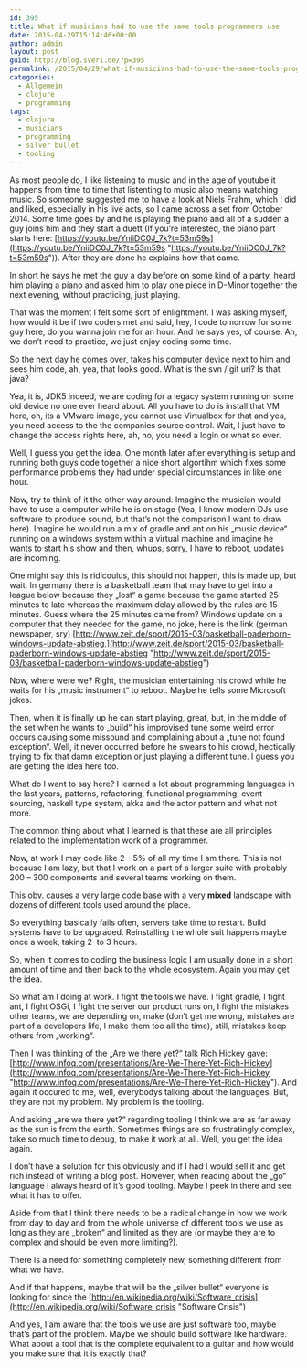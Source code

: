```yaml
---
id: 395
title: What if musicians had to use the same tools programmers use
date: 2015-04-29T15:14:46+00:00
author: admin
layout: post
guid: http://blog.sveri.de/?p=395
permalink: /2015/04/29/what-if-musicians-had-to-use-the-same-tools-programmers-use/
categories:
  - Allgemein
  - clojure
  - programming
tags:
  - clojure
  - musicians
  - programming
  - silver bullet
  - tooling
---
```

As most people do, I like listening to music and in the age of youtube it happens from time to time that listenting to music also means watching music. So someone suggested me to have a look at Niels Frahm, which I did and liked, especially in his live acts, so I came across a set from October 2014. Some time goes by and he is playing the piano and all of a sudden a guy joins him and they start a duett (If you&#8217;re interested, the piano part starts here: [https://youtu.be/YniiDC0J_7k?t=53m59s](https://youtu.be/YniiDC0J_7k?t=53m59s "https://youtu.be/YniiDC0J_7k?t=53m59s")). After they are done he explains how that came.
  
In short he says he met the guy a day before on some kind of a party, heard him playing a piano and asked him to play one piece in D-Minor together the next evening, without practicing, just playing.

That was the moment I felt some sort of enlightment. I was asking myself, how would it be if two coders met and said, hey, I code tomorrow for some guy here, do you wanna join me for an hour. And he says yes, of course. Ah, we don&#8217;t need to practice, we just enjoy coding some time.
  
So the next day he comes over, takes his computer device next to him and sees him code, ah, yea, that looks good. What is the svn / git uri? Is that java?
  
Yea, it is, JDK5 indeed, we are coding for a legacy system running on some old device no one ever heard about. All you have to do is install that VM here, oh, its a VMware image, you cannot use Virtualbox for that and yea, you need access to the the companies source control. Wait, I just have to change the access rights here, ah, no, you need a login or what so ever.
  
Well, I guess you get the idea. One month later after everything is setup and running both guys code together a nice short algortihm which fixes some performance problems they had under special circumstances in like one hour.

Now, try to think of it the other way around. Imagine the musician would have to use a computer while he is on stage (Yea, I know modern DJs use software to produce sound, but that&#8217;s not the comparison I want to draw here). Imagine he would run a mix of gradle and ant on his &#8222;music device&#8220; running on a windows system within a virtual machine and imagine he wants to start his show and then, whups, sorry, I have to reboot, updates are incoming.
  
One might say this is ridicoulus, this should not happen, this is made up, but wait. In germany there is a basketball team that may have to get into a league below because they &#8222;lost&#8220; a game because the game started 25 minutes to late whereas the maximum delay allowed by the rules are 15 minutes. Guess where the 25 minutes came from? Windows update on a computer that they needed for the game, no joke, here is the link (german newspaper, sry) [http://www.zeit.de/sport/2015-03/basketball-paderborn-windows-update-abstieg.](http://www.zeit.de/sport/2015-03/basketball-paderborn-windows-update-abstieg "http://www.zeit.de/sport/2015-03/basketball-paderborn-windows-update-abstieg")

Now, where were we? Right, the musician entertaining his crowd while he waits for his &#8222;music instrument&#8220; to reboot. Maybe he tells some Microsoft jokes.
  
Then, when it is finally up he can start playing, great, but, in the middle of the set when he wants to &#8222;build&#8220; his improvised tune some weird error occurs causing some missound and complaining about a &#8222;tune not found exception&#8220;. Well, it never occurred before he swears to his crowd, hectically trying to fix that damn exception or just playing a different tune. I guess you are getting the idea here too.

What do I want to say here? I learned a lot about programming languages in the last years, patterns, refactoring, functional programming, event sourcing, haskell type system, akka and the actor pattern and what not more.
  
The common thing about what I learned is that these are all principles related to the implementation work of a programmer.

Now, at work I may code like 2 &#8211; 5% of all my time I am there. This is not because I am lazy, but that I work on a part of a larger suite with probably 200 &#8211; 300 components and several teams working on them.
  
This obv. causes a very large code base with a very **mixed** landscape with dozens of different tools used around the place.
  
So everything basically fails often, servers take time to restart. Build systems have to be upgraded. Reinstalling the whole suit happens maybe once a week, taking 2  to 3 hours.
  
So, when it comes to coding the business logic I am usually done in a short amount of time and then back to the whole ecosystem. Again you may get the idea.

So what am I doing at work. I fight the tools we have. I fight gradle, I fight ant, I fight OSGi, I fight the server our product runs on, I fight the mistakes other teams, we are depending on, make (don&#8217;t get me wrong, mistakes are part of a developers life, I make them too all the time), still, mistakes keep others from &#8222;working&#8220;.

Then I was thinking of the &#8222;Are we there yet?&#8220; talk Rich Hickey gave: [http://www.infoq.com/presentations/Are-We-There-Yet-Rich-Hickey](http://www.infoq.com/presentations/Are-We-There-Yet-Rich-Hickey "http://www.infoq.com/presentations/Are-We-There-Yet-Rich-Hickey"). And again it occured to me, well, everybodys talking about the languages. But, they are not my problem. My problem is the tooling.
  
And asking &#8222;are we there yet?&#8220; regarding tooling I think we are as far away as the sun is from the earth. Sometimes things are so frustratingly complex, take so much time to debug, to make it work at all. Well, you get the idea again.

I don&#8217;t have a solution for this obviously and if I had I would sell it and get rich instead of writing a blog post. However, when reading about the &#8222;go&#8220; language I always heard of it&#8217;s good tooling. Maybe I peek in there and see what it has to offer.

Aside from that I think there needs to be a radical change in how we work from day to day and from the whole universe of different tools we use as long as they are &#8222;broken&#8220; and limited as they are (or maybe they are to complex and should be even more limiting?).
  
There is a need for something completely new, something different from what we have.
  
And if that happens, maybe that will be the &#8222;silver bullet&#8220; everyone is looking for since the [http://en.wikipedia.org/wiki/Software_crisis](http://en.wikipedia.org/wiki/Software_crisis "Software Crisis")

And yes, I am aware that the tools we use are just software too, maybe that&#8217;s part of the problem. Maybe we should build software like hardware. What about a tool that is the complete equivalent to a guitar and how would you make sure that it is exactly that?